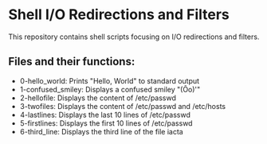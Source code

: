 # Shell I/O Redirections and Filters

This repository contains shell scripts focusing on I/O redirections and filters.

## Files and their functions:

- 0-hello_world: Prints "Hello, World" to standard output
- 1-confused_smiley: Displays a confused smiley "(Ôo)'"
- 2-hellofile: Displays the content of /etc/passwd
- 3-twofiles: Displays the content of /etc/passwd and /etc/hosts
- 4-lastlines: Displays the last 10 lines of /etc/passwd
- 5-firstlines: Displays the first 10 lines of /etc/passwd
- 6-third_line: Displays the third line of the file iacta
